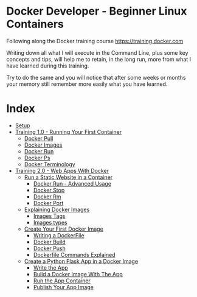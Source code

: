 # Docker Developer - Beginner Linux Containers

Following along the Docker training course https://training.docker.com

Writing down all what I will execute in the Command Line, plus some key concepts and tips, will help me to retain, in the long run, more from what I have learned during this training.

Try to do the same and you will notice that after some weeks or months your memory still remember more easily what you have learned.

# Index

* [Setup](training/setup.md)
* [Training 1.0 - Running Your First Container](training/1.0/running-your-first-container.md)
    + [Docker Pull](training/1.0/running-your-first-container.md#docker-pull)
    + [Docker Images](training/1.0/running-your-first-container.md#docker-images)
    + [Docker Run](training/1.0/running-your-first-container.md#docker-run)
    + [Docker Ps](training/1.0/running-your-first-container.md#docker-ps)
    + [Docker Terminology](training/1.0/running-your-first-container.md#docker-terminology)
* [Training 2.0 - Web Apps With Docker](training/2.0/web-apps-with-docker.md)
    + [Run a Static Website in a Container](training/2.0/run-a-static-website-in-a-container.md)
        + [Docker Run - Advanced Usage](training/2.0/run-a-static-website-in-a-container.md#docker-run-advanced-usage)
        + [Docker Stop](training/2.0/run-a-static-website-in-a-container.md#docker-stop)
        + [Docker Rm](training/2.0/run-a-static-website-in-a-container.md#docker-rm)
        + [Docker Port](training/2.0/run-a-static-website-in-a-container.md#docker-port)
    + [Explaining Docker Images](training/2.0/explaining-docker-images.md)
        + [Images Tags](training/2.0/explaining-docker-images.md#images-tags)
        + [Images types](training/2.0/explaining-docker-images.md#images-types)
    + [Create Your First Docker Image](training/2.0/create-your-first-docker-image.md)
        + [Writing a DockerFile](training/2.0/create-your-first-docker-image.md#writing-a-dockerfile)
        + [Docker Build](training/2.0/create-your-first-docker-image.md#docker-build)
        + [Docker Push](training/2.0/create-your-first-docker-image.md#docker-push)
        + [Dockerfile Commands Explained](training/2.0/create-your-first-docker-image.md#dockerfile-commands-explained)
    + [Create a Python Flask App in a Docker Image](training/2.0/create-a-python-flask-app-in-a-docker-image.md)
        + [Write the App](training/2.0/create-a-python-flask-app-in-a-docker-image.md#write-the-app)
        + [Build a Docker Image With The App](training/2.0/create-a-python-flask-app-in-a-docker-image.md#build-a-docker-image-with-the-app)
        + [Run the App Container](training/2.0/create-a-python-flask-app-in-a-docker-image.md#run-the-app-container)
        + [Publish Your App Image](training/2.0/create-a-python-flask-app-in-a-docker-image.md#publish-your-app-image)
